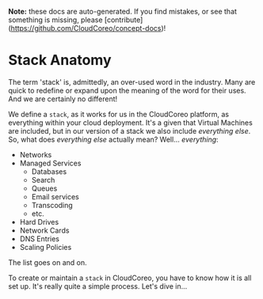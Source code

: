 **Note:** these docs are auto-generated. If you find mistakes, or see that something is missing, please [contribute] (https://github.com/CloudCoreo/concept-docs)!

# Stack Anatomy
The term 'stack' is, admittedly, an over-used word in the industry. Many are quick to redefine or expand upon the meaning of the word for their uses. And we are certainly no different!

We define a `stack`, as it works for us in the CloudCoreo platform, as everything within your cloud deployment. It's a given that Virtual Machines are included, but in our version of a stack we also include *everything else*. So, what does *everything else* actually mean? Well... *everything*:

* Networks
* Managed Services
  * Databases
  * Search
  * Queues
  * Email services
  * Transcoding
  * etc.
* Hard Drives
* Network Cards
* DNS Entries
* Scaling Policies

The list goes on and on.

To create or maintain a `stack` in CloudCoreo, you have to know how it is all set up. It's really quite a simple process. Let's dive in...
